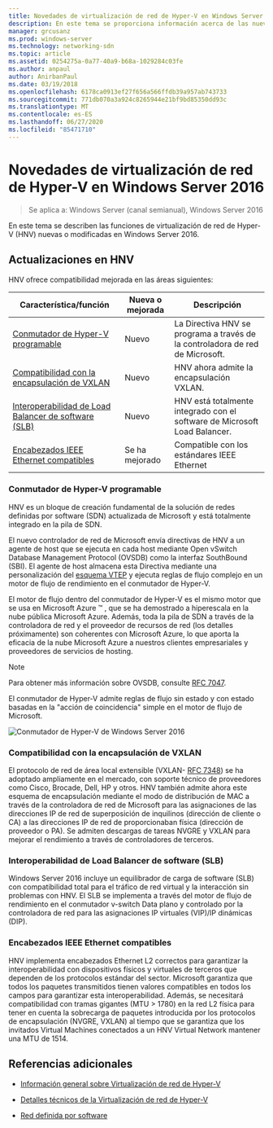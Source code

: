 ```yaml
---
title: Novedades de virtualización de red de Hyper-V en Windows Server 2016
description: En este tema se proporciona información acerca de las nuevas características de virtualización de red de Hyper-V en Windows Server 2016
manager: grcusanz
ms.prod: windows-server
ms.technology: networking-sdn
ms.topic: article
ms.assetid: 0254275a-0a77-40a9-b68a-1029284c03fe
ms.author: anpaul
author: AnirbanPaul
ms.date: 03/19/2018
ms.openlocfilehash: 6178ca0913ef27f656a566ffdb39a957ab743733
ms.sourcegitcommit: 771db070a3a924c8265944e21bf9bd85350dd93c
ms.translationtype: MT
ms.contentlocale: es-ES
ms.lasthandoff: 06/27/2020
ms.locfileid: "85471710"
---
```

# <a name="whats-new-in-hyper-v-network-virtualization-in-windows-server-2016"></a>Novedades de virtualización de red de Hyper-V en Windows Server 2016

>Se aplica a: Windows Server (canal semianual), Windows Server 2016

En este tema se describen las funciones de virtualización de red de Hyper-V (HNV) nuevas o modificadas en Windows Server 2016.

## <a name="updates-in-hnv"></a><a name="BKMK_IPAM2012R2"></a>Actualizaciones en HNV
HNV ofrece compatibilidad mejorada en las áreas siguientes:

|Característica/función|Nueva o mejorada|Descripción|
|--------------------------|-------------------|---------------|
|[Conmutador de Hyper-V programable](../../../sdn/technologies/hyper-v-network-virtualization/../../../sdn/technologies/hyper-v-network-virtualization/../../../sdn/technologies/hyper-v-network-virtualization/../../../sdn/technologies/hyper-v-network-virtualization/whats-new-hyperv-network-virtualization-windows-server.md#SDN)|Nuevo|La Directiva HNV se programa a través de la controladora de red de Microsoft.|
|[Compatibilidad con la encapsulación de VXLAN](../../../sdn/technologies/hyper-v-network-virtualization/../../../sdn/technologies/hyper-v-network-virtualization/../../../sdn/technologies/hyper-v-network-virtualization/../../../sdn/technologies/hyper-v-network-virtualization/whats-new-hyperv-network-virtualization-windows-server.md#VXLAN)|Nuevo|HNV ahora admite la encapsulación VXLAN.|
|[Interoperabilidad de Load Balancer de software (SLB)](../../../sdn/technologies/hyper-v-network-virtualization/../../../sdn/technologies/hyper-v-network-virtualization/../../../sdn/technologies/hyper-v-network-virtualization/../../../sdn/technologies/hyper-v-network-virtualization/whats-new-hyperv-network-virtualization-windows-server.md#SLB)|Nuevo|HNV está totalmente integrado con el software de Microsoft Load Balancer.|
|[Encabezados IEEE Ethernet compatibles](../../../sdn/technologies/hyper-v-network-virtualization/../../../sdn/technologies/hyper-v-network-virtualization/../../../sdn/technologies/hyper-v-network-virtualization/../../../sdn/technologies/hyper-v-network-virtualization/whats-new-hyperv-network-virtualization-windows-server.md#L2)|Se ha mejorado|Compatible con los estándares IEEE Ethernet|

### <a name="programmable-hyper-v-switch"></a><a name="SDN"></a>Conmutador de Hyper-V programable
HNV es un bloque de creación fundamental de la solución de redes definidas por software (SDN) actualizada de Microsoft y está totalmente integrado en la pila de SDN.

El nuevo controlador de red de Microsoft envía directivas de HNV a un agente de host que se ejecuta en cada host mediante Open vSwitch Database Management Protocol (OVSDB) como la interfaz SouthBound (SBI). El agente de host almacena esta Directiva mediante una personalización del [esquema VTEP](https://github.com/openvswitch/ovs/blob/master/vtep/vtep.ovsschema) y ejecuta reglas de flujo complejo en un motor de flujo de rendimiento en el conmutador de Hyper-V.

El motor de flujo dentro del conmutador de Hyper-V es el mismo motor que se usa en Microsoft Azure &trade; , que se ha demostrado a hiperescala en la nube pública Microsoft Azure. Además, toda la pila de SDN a través de la controladora de red y el proveedor de recursos de red (los detalles próximamente) son coherentes con Microsoft Azure, lo que aporta la eficacia de la nube Microsoft Azure a nuestros clientes empresariales y proveedores de servicios de hosting.

> [!NOTE]
> Para obtener más información sobre OVSDB, consulte [RFC 7047](https://www.rfc-editor.org/info/rfc7047).

El conmutador de Hyper-V admite reglas de flujo sin estado y con estado basadas en la "acción de coincidencia" simple en el motor de flujo de Microsoft.

![Conmutador de Hyper-V de Windows Server 2016](../../../media/what-s-new-in-hyper-v-network-virtualization-in-windows-server/HNVOverview.png)

### <a name="vxlan-encapsulation-support"></a><a name="VXLAN"></a>Compatibilidad con la encapsulación de VXLAN
El protocolo de red de área local extensible (VXLAN- [RFC 7348](https://www.rfc-editor.org/info/rfc7348)) se ha adoptado ampliamente en el mercado, con soporte técnico de proveedores como Cisco, Brocade, Dell, HP y otros. HNV también admite ahora este esquema de encapsulación mediante el modo de distribución de MAC a través de la controladora de red de Microsoft para las asignaciones de las direcciones IP de red de superposición de inquilinos (dirección de cliente o CA) a las direcciones IP de red de proporcionaban física (dirección de proveedor o PA). Se admiten descargas de tareas NVGRE y VXLAN para mejorar el rendimiento a través de controladores de terceros.

### <a name="software-load-balancer-slb-interoperability"></a><a name="SLB"></a>Interoperabilidad de Load Balancer de software (SLB)
Windows Server 2016 incluye un equilibrador de carga de software (SLB) con compatibilidad total para el tráfico de red virtual y la interacción sin problemas con HNV. El SLB se implementa a través del motor de flujo de rendimiento en el conmutador v-switch Data plano y controlado por la controladora de red para las asignaciones IP virtuales (VIP)/IP dinámicas (DIP).

### <a name="compliant-ieee-ethernet-headers"></a><a name="L2"></a>Encabezados IEEE Ethernet compatibles
HNV implementa encabezados Ethernet L2 correctos para garantizar la interoperabilidad con dispositivos físicos y virtuales de terceros que dependen de los protocolos estándar del sector. Microsoft garantiza que todos los paquetes transmitidos tienen valores compatibles en todos los campos para garantizar esta interoperabilidad. Además, se necesitará compatibilidad con tramas gigantes (MTU > 1780) en la red L2 física para tener en cuenta la sobrecarga de paquetes introducida por los protocolos de encapsulación (NVGRE, VXLAN) al tiempo que se garantiza que los invitados Virtual Machines conectados a un HNV Virtual Network mantener una MTU de 1514.

## <a name="additional-references"></a>Referencias adicionales

-   [Información general sobre Virtualización de red de Hyper-V](hyperv-network-virtualization-overview-windows-server.md)

-   [Detalles técnicos de la Virtualización de red de Hyper-V](hyperv-network-virtualization-technical-details-windows-server.md)

-   [Red definida por software](../../Software-Defined-Networking--SDN-.md)
